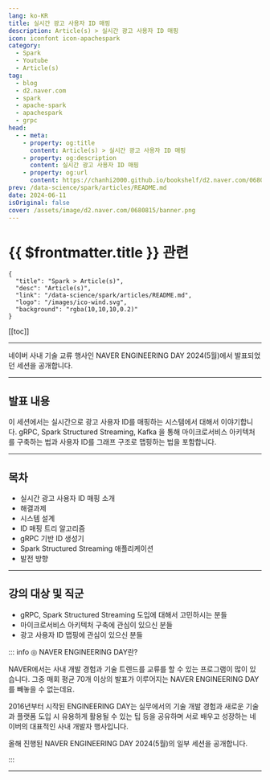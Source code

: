 ```yaml
---
lang: ko-KR
title: 실시간 광고 사용자 ID 매핑
description: Article(s) > 실시간 광고 사용자 ID 매핑
icon: iconfont icon-apachespark
category: 
  - Spark
  - Youtube
  - Article(s)
tag: 
  - blog
  - d2.naver.com
  - spark
  - apache-spark
  - apachespark
  - grpc
head:  
  - - meta:
    - property: og:title
      content: Article(s) > 실시간 광고 사용자 ID 매핑
    - property: og:description
      content: 실시간 광고 사용자 ID 매핑
    - property: og:url
      content: https://chanhi2000.github.io/bookshelf/d2.naver.com/0680815.html
prev: /data-science/spark/articles/README.md
date: 2024-06-11
isOriginal: false
cover: /assets/image/d2.naver.com/0680815/banner.png
---
```


# {{ $frontmatter.title }} 관련

```component VPCard
{
  "title": "Spark > Article(s)",
  "desc": "Article(s)",
  "link": "/data-science/spark/articles/README.md",
  "logo": "/images/ico-wind.svg",
  "background": "rgba(10,10,10,0.2)"
}
```

[[toc]]

---

<SiteInfo
  name="실시간 광고 사용자 ID 매핑 | NAVER D2"
  desc="실시간 광고 사용자 ID 매핑"
  url="https://d2.naver.com/helloworld/0680815"
  logo="/assets/image/d2.naver.com/favicon.ico"
  preview="/assets/image/d2.naver.com/0680815/banner.png"/>

네이버 사내 기술 교류 행사인 NAVER ENGINEERING DAY 2024(5월)에서 발표되었던 세션을 공개합니다.

<!-- <VidStack src="https://tv.naver.com/embed/53720789" /> -->
<VidStack src="youtube/LQxAMHhWNrE" />

---

## 발표 내용

이 세션에서는 실시간으로 광고 사용자 ID를 매핑하는 시스템에서 대해서 이야기합니다.
gRPC, Spark Structured Streaming, Kafka 을 통해 마이크로서비스 아키텍처를 구축하는 법과 사용자 ID를 그래프 구조로 맵핑하는 법을 포함합니다.

---

## 목차

- 실시간 광고 사용자 ID 매핑 소개
- 해결과제
- 시스템 설계
- ID 매핑 트리 알고리즘
- gRPC 기반 ID 생성기
- Spark Structured Streaming 애플리케이션
- 발전 방향

---

## 강의 대상 및 직군

- gRPC, Spark Structured Streaming 도입에 대해서 고민하시는 분들
- 마이크로서비스 아키텍처 구축에 관심이 있으신 분들
- 광고 사용자 ID 맵핑에 관심이 있으신 분들

::: info ◎ NAVER ENGINEERING DAY란?
  
NAVER에서는 사내 개발 경험과 기술 트렌드를 교류를 할 수 있는 프로그램이 많이 있습니다. 그중 매회 평균 70개 이상의 발표가 이루어지는 NAVER ENGINEERING DAY를 빼놓을 수 없는데요. 

2016년부터 시작된 ENGINEERING DAY는 실무에서의 기술 개발 경험과 새로운 기술과 플랫폼 도입 시 유용하게 활용될 수 있는 팁 등을 공유하며 서로 배우고 성장하는 네이버의 대표적인 사내 개발자 행사입니다.

올해 진행된 NAVER ENGINEERING DAY 2024(5월)의 일부 세션을 공개합니다.
  
:::

---

<TagLinks />